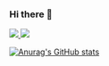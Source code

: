 ### Hi there 👋
<a href="https://www.linkedin.com/in/bk-m-b31631209/" target="_blank"><img src="https://img.shields.io/badge/LinkedIn-blue?style=plastic&logo=LinkedIn">
<a href="https://sdsf1225.tistory.com/" target="_blank"><img src="https://img.shields.io/badge/Blog-grey?style=plastic&logo=Tistory">
  
[![Anurag's GitHub stats](https://github-readme-stats.vercel.app/api?username=NIckmin96)](https://github.com/anuraghazra/github-readme-stats)  
<!--
**NIckmin96/NIckmin96** is a ✨ _special_ ✨ repository because its `README.md` (this file) appears on your GitHub profile.

Here are some ideas to get you started:

- 🔭 I’m currently working on ...
- 🌱 I’m currently learning ...
- 👯 I’m looking to collaborate on ...
- 🤔 I’m looking for help with ...
- 💬 Ask me about ...
- 📫 How to reach me: ...
- 😄 Pronouns: ...
- ⚡ Fun fact: ...
-->

